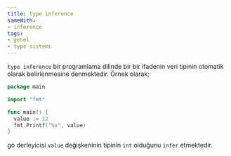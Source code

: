 ```yaml
---
title: type inference
sameWith:
- inference
tags:
- genel
- type sistemi
---
```


`type inference` bir programlama dilinde bir bir ifadenin veri tipinin otomatik olarak belirlenmesine denmektedir. Örnek olarak;

```go
package main

import "fmt"

func main() {
  value := 12
  fmt.Printf("%v", value)
}
```

go derleyicisi `value` değişkeninin tipinin `int` olduğunu `infer` etmektedir.
